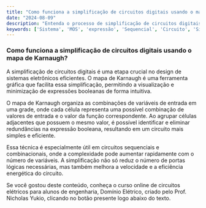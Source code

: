 ```yaml
---
title: "Como funciona a simplificação de circuitos digitais usando o mapa de Karnaugh?"
date: "2024-08-09"
description: "Entenda o processo de simplificação de circuitos digitais utilizando o mapa de Karnaugh."
keywords: ['Sistema', 'MOS', 'expressão', 'Sequencial', 'Circuito', 'Simplificação', 'Karnaugh']
---
```


### Como funciona a simplificação de circuitos digitais usando o mapa de Karnaugh?

A simplificação de circuitos digitais é uma etapa crucial no design de sistemas eletrônicos eficientes. O mapa de Karnaugh é uma ferramenta gráfica que facilita essa simplificação, permitindo a visualização e minimização de expressões booleanas de forma intuitiva. 

O mapa de Karnaugh organiza as combinações de variáveis de entrada em uma grade, onde cada célula representa uma possível combinação de valores de entrada e o valor da função correspondente. Ao agrupar células adjacentes que possuem o mesmo valor, é possível identificar e eliminar redundâncias na expressão booleana, resultando em um circuito mais simples e eficiente.

Essa técnica é especialmente útil em circuitos sequenciais e combinacionais, onde a complexidade pode aumentar rapidamente com o número de variáveis. A simplificação não só reduz o número de portas lógicas necessárias, mas também melhora a velocidade e a eficiência energética do circuito.

Se você gostou deste conteúdo, conheça o curso online de circuitos elétricos para alunos de engenharia, Domínio Elétrico, criado pelo Prof. Nicholas Yukio, clicando no botão presente logo abaixo do texto.